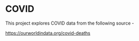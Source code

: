 # COVID

This project explores COVID data from the following source -

 https://ourworldindata.org/covid-deaths
